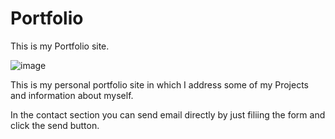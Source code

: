 # Portfolio

This is my Portfolio site.

![image](https://user-images.githubusercontent.com/51444484/187647297-72db922e-44f3-4fda-81ae-f10af1376878.png)

This is my personal portfolio site in which I address some of my Projects and information about myself.

In the contact section you can send email directly by just filiing the form and click the send button.
